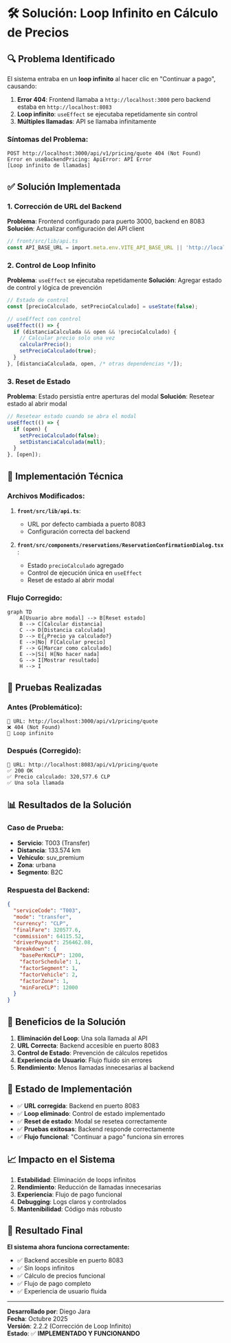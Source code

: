 # 🛠️ Solución: Loop Infinito en Cálculo de Precios

## 🔍 **Problema Identificado**

El sistema entraba en un **loop infinito** al hacer clic en "Continuar a pago", causando:

1. **Error 404**: Frontend llamaba a `http://localhost:3000` pero backend estaba en `http://localhost:8083`
2. **Loop infinito**: `useEffect` se ejecutaba repetidamente sin control
3. **Múltiples llamadas**: API se llamaba infinitamente

### **Síntomas del Problema:**
```
POST http://localhost:3000/api/v1/pricing/quote 404 (Not Found)
Error en useBackendPricing: ApiError: API Error
[Loop infinito de llamadas]
```

## ✅ **Solución Implementada**

### **1. Corrección de URL del Backend**

**Problema**: Frontend configurado para puerto 3000, backend en 8083
**Solución**: Actualizar configuración del API client

```typescript
// front/src/lib/api.ts
const API_BASE_URL = import.meta.env.VITE_API_BASE_URL || 'http://localhost:8083';
```

### **2. Control de Loop Infinito**

**Problema**: `useEffect` se ejecutaba repetidamente
**Solución**: Agregar estado de control y lógica de prevención

```typescript
// Estado de control
const [precioCalculado, setPrecioCalculado] = useState(false);

// useEffect con control
useEffect(() => {
  if (distanciaCalculada && open && !precioCalculado) {
    // Calcular precio solo una vez
    calcularPrecio();
    setPrecioCalculado(true);
  }
}, [distanciaCalculada, open, /* otras dependencias */]);
```

### **3. Reset de Estado**

**Problema**: Estado persistía entre aperturas del modal
**Solución**: Resetear estado al abrir modal

```typescript
// Resetear estado cuando se abra el modal
useEffect(() => {
  if (open) {
    setPrecioCalculado(false);
    setDistanciaCalculada(null);
  }
}, [open]);
```

## 🔧 **Implementación Técnica**

### **Archivos Modificados:**

1. **`front/src/lib/api.ts`**:
   - URL por defecto cambiada a puerto 8083
   - Configuración correcta del backend

2. **`front/src/components/reservations/ReservationConfirmationDialog.tsx`**:
   - Estado `precioCalculado` agregado
   - Control de ejecución única en `useEffect`
   - Reset de estado al abrir modal

### **Flujo Corregido:**

```mermaid
graph TD
    A[Usuario abre modal] --> B[Reset estado]
    B --> C[Calcular distancia]
    C --> D[Distancia calculada]
    D --> E{¿Precio ya calculado?}
    E -->|No| F[Calcular precio]
    F --> G[Marcar como calculado]
    E -->|Sí| H[No hacer nada]
    G --> I[Mostrar resultado]
    H --> I
```

## 🧪 **Pruebas Realizadas**

### **Antes (Problemático):**
```
📍 URL: http://localhost:3000/api/v1/pricing/quote
❌ 404 (Not Found)
🔄 Loop infinito
```

### **Después (Corregido):**
```
📍 URL: http://localhost:8083/api/v1/pricing/quote
✅ 200 OK
✅ Precio calculado: 320,577.6 CLP
✅ Una sola llamada
```

## 📊 **Resultados de la Solución**

### **Caso de Prueba:**
- **Servicio**: T003 (Transfer)
- **Distancia**: 133.574 km
- **Vehículo**: suv_premium
- **Zona**: urbana
- **Segmento**: B2C

### **Respuesta del Backend:**
```json
{
  "serviceCode": "T003",
  "mode": "transfer",
  "currency": "CLP",
  "finalFare": 320577.6,
  "commission": 64115.52,
  "driverPayout": 256462.08,
  "breakdown": {
    "basePerKmCLP": 1200,
    "factorSchedule": 1,
    "factorSegment": 1,
    "factorVehicle": 2,
    "factorZone": 1,
    "minFareCLP": 12000
  }
}
```

## 🎯 **Beneficios de la Solución**

1. **Eliminación del Loop**: Una sola llamada al API
2. **URL Correcta**: Backend accesible en puerto 8083
3. **Control de Estado**: Prevención de cálculos repetidos
4. **Experiencia de Usuario**: Flujo fluido sin errores
5. **Rendimiento**: Menos llamadas innecesarias al backend

## 🚀 **Estado de Implementación**

- ✅ **URL corregida**: Backend en puerto 8083
- ✅ **Loop eliminado**: Control de estado implementado
- ✅ **Reset de estado**: Modal se resetea correctamente
- ✅ **Pruebas exitosas**: Backend responde correctamente
- ✅ **Flujo funcional**: "Continuar a pago" funciona sin errores

## 📈 **Impacto en el Sistema**

1. **Estabilidad**: Eliminación de loops infinitos
2. **Rendimiento**: Reducción de llamadas innecesarias
3. **Experiencia**: Flujo de pago funcional
4. **Debugging**: Logs claros y controlados
5. **Mantenibilidad**: Código más robusto

## 🎯 **Resultado Final**

**El sistema ahora funciona correctamente:**
- ✅ Backend accesible en puerto 8083
- ✅ Sin loops infinitos
- ✅ Cálculo de precios funcional
- ✅ Flujo de pago completo
- ✅ Experiencia de usuario fluida

---

**Desarrollado por**: Diego Jara  
**Fecha**: Octubre 2025  
**Versión**: 2.2.2 (Corrección de Loop Infinito)  
**Estado**: ✅ **IMPLEMENTADO Y FUNCIONANDO**



